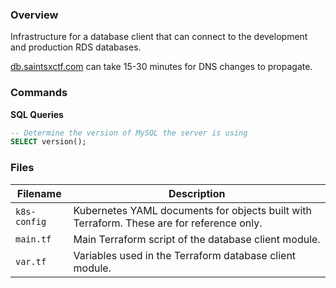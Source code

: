 ### Overview

Infrastructure for a database client that can connect to the development and production RDS databases.

[db.saintsxctf.com](https://db.saintsxctf.com) can take 15-30 minutes for DNS changes to propagate.

### Commands

**SQL Queries**

```sql
-- Determine the version of MySQL the server is using
SELECT version();
```

### Files

| Filename             | Description                                                                                  |
|----------------------|----------------------------------------------------------------------------------------------|
| `k8s-config`         | Kubernetes YAML documents for objects built with Terraform.  These are for reference only.   |
| `main.tf`            | Main Terraform script of the database client module.                                         |
| `var.tf`             | Variables used in the Terraform database client module.                                      |